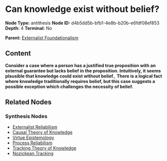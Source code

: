 # Can knowledge exist without belief?

**Node Type:** antithesis
**Node ID:** d4b5dd5b-bfb1-4e8b-b20b-e6fdf08ef853
**Depth:** 4
**Terminal:** No

**Parent:** [Externalist Foundationalism](externalist-foundationalism-synthesis-5f5bacb4-81e2-4245-884b-78e781da31c6.md)

## Content

**Consider a case where a person has a justified true proposition with an external guarantee but lacks belief in the proposition. Intuitively, it seems plausible that knowledge could exist without belief.**, **There is a logical fact where knowledge traditionally requires belief, but this case suggests a possible exception which challenges the necessity of belief.**

## Related Nodes

### Synthesis Nodes

- [Externalist Reliabilism](externalist-reliabilism-synthesis-978868c3-b20b-4c57-b449-ea9692546d85.md)
- [Causal Theory of Knowledge](causal-theory-of-knowledge-synthesis-f166fe17-d992-492e-ab36-54ef32bbf3d1.md)
- [Virtue Epistemology](virtue-epistemology-synthesis-a6a8b190-0176-488d-b3b5-4753e389e0df.md)
- [Process Reliabilism](process-reliabilism-synthesis-39f02439-197a-4cd3-89e6-38ce949b5db7.md)
- [Tracking Theory of Knowledge](tracking-theory-of-knowledge-synthesis-58197e49-d9dc-4a8f-9bf8-b411692dcf0e.md)
- [Nozickean Tracking](nozickean-tracking-synthesis-ade61164-14e4-4877-9847-504108c27645.md)
